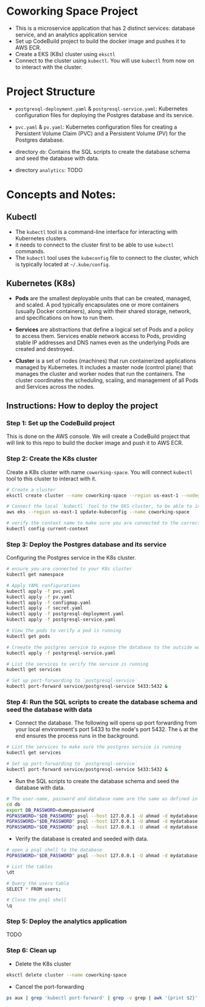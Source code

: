 # Coworking Space Project
- This is a microservice application that has 2 distinct services: database service, and an analytics application service
- Set up CodeBuild project to build the docker image and pushes it to AWS ECR.
- Create a EKS (K8s) cluster using `eksctl`
- Connect to the cluster using `kubectl`. You will use `kubectl` from now on to interact with the cluster.

# Project Structure
- `postgresql-deployment.yaml` & `postgresql-service.yaml`: Kubernetes configuration files for deploying the Postgres database and its service.

- `pvc.yaml` & `pv.yaml`: Kubernetes configuration files for creating a Persistent Volume Claim (PVC) and a Persistent Volume (PV) for the Postgres database.

- directory `db`: Contains the SQL scripts to create the database schema and seed the database with data.

- directory `analytics`: TODO


# Concepts and Notes:
## Kubectl 
- The `kubectl` tool is a command-line interface for interacting with Kubernetes clusters.
- it needs to connect to the cluster first to be able to use `kubectl` commands.
- The `kubectl` tool uses the `kubeconfig` file to connect to the cluster, which is typically located at `~/.kube/config`.

## Kubernetes (K8s)
- **Pods** are the smallest deployable units that can be created, managed, and scaled. A pod typically encapsulates one or more containers (usually Docker containers), along with their shared storage, network, and specifications on how to run them.

- **Services** are abstractions that define a logical set of Pods and a policy to access them. Services enable network access to Pods, providing stable IP addresses and DNS names even as the underlying Pods are created and destroyed.

- **Cluster** is a set of nodes (machines) that run containerized applications managed by Kubernetes. It includes a master node (control plane) that manages the cluster and worker nodes that run the containers. The cluster coordinates the scheduling, scaling, and management of all Pods and Services across the nodes.

## Instructions: How to deploy the project

### Step 1: Set up the CodeBuild project
This is done on the AWS console. We will create a CodeBuild project that will link to this repo to build the docker image and push it to AWS ECR.

### Step 2: Create the K8s cluster
Create a K8s cluster with name `coworking-space`. You will connect `kubectl` tool to this cluster to interact with it.

```bash
# Create a cluster
eksctl create cluster --name coworking-space --region us-east-1 --nodegroup-name my-nodes --node-type t3.small --nodes 1 --nodes-min 1 --nodes-max 2

# Connect the local `kubectl` tool to the EKS cluster, to be able to interact with the cluster.
aws eks --region us-east-1 update-kubeconfig --name coworking-space

# verify the context name to make sure you are connected to the correct cluster
kubectl config current-context
```

### Step 3: Deploy the Postgres database and its service
Configuring the Postgres service in the K8s cluster.
```bash
# ensure you are connected to your K8s cluster
kubectl get namespace

# Apply YAML configurations
kubectl apply -f pvc.yaml
kubectl apply -f pv.yaml
kubectl apply -f configmap.yaml
kubectl apply -f secret.yaml
kubectl apply -f postgresql-deployment.yaml
kubectl apply -f postgresql-service.yaml

# View the pods to verify a pod is running
kubectl get pods

# Creeate the postgres service to expose the database to the outside world.
kubectl apply -f postgresql-service.yaml

# List the services to verify the service is running
kubectl get services

# Set up port-forwarding to `postgresql-service`
kubectl port-forward service/postgresql-service 5433:5432 &
```

### Step 4: Run the SQL scripts to create the database schema and seed the database with data

- Connect the database. 
The following will opens up port forwarding from your local environment's port 5433 to the node's port 5432. The `&` at the end ensures the process runs in the background.
```bash
# List the services to make sure the postgres service is running
kubectl get services

# Set up port-forwarding to `postgresql-service`
kubectl port-forward service/postgresql-service 5433:5432 &
```

- Run the SQL scripts to create the database schema and seed the database with data.
```bash
# The user-name, password and database name are the same as defined in the `postgresql-deployment.yaml` file
cd db
export DB_PASSWORD=dummypassword
PGPASSWORD="$DB_PASSWORD" psql --host 127.0.0.1 -U ahmad -d mydatabase -p 5433 < 1_create_tables.sql
PGPASSWORD="$DB_PASSWORD" psql --host 127.0.0.1 -U ahmad -d mydatabase -p 5433 < 2_seed_users.sql
PGPASSWORD="$DB_PASSWORD" psql --host 127.0.0.1 -U ahmad -d mydatabase -p 5433 < 3_seed_tokens.sql
```

- Verify the database is created and seeded with data.
```bash
# open a psql shell to the database
PGPASSWORD="$DB_PASSWORD" psql --host 127.0.0.1 -U ahmad -d mydatabase -p 5433

# List the tables
\dt

# Query the users table
SELECT * FROM users;

# Close the psql shell
\q
```

### Step 5: Deploy the analytics application
TODO

### Step 6: Clean up
- Delete the K8s cluster
```bash
eksctl delete cluster --name coworking-space
```

- Cancel the port-forwarding
```bash
ps aux | grep 'kubectl port-forward' | grep -v grep | awk '{print $2}' | xargs -r kill
```
